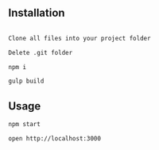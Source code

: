 ## Installation

```sh

Clone all files into your project folder

Delete .git folder

npm i

gulp build

```

## Usage

```sh
npm start

open http://localhost:3000

```
